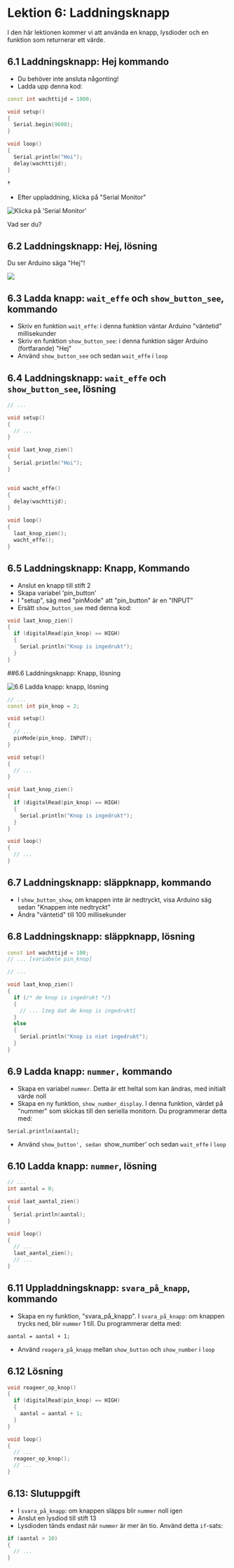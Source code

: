 # Lektion 6: Laddningsknapp

I den här lektionen kommer vi att använda en knapp, lysdioder och en funktion som returnerar ett värde.

## 6.1 Laddningsknapp: Hej kommando

 * Du behöver inte ansluta någonting!
 * Ladda upp denna kod:

```c++
const int wachttijd = 1000;

void setup()
{
  Serial.begin(9600);
}

void loop()
{
  Serial.println("Hoi");
  delay(wachttijd);
}
```

†
 * Efter uppladdning, klicka på "Serial Monitor"

![Klicka på 'Serial Monitor'](6_serial_monitor.png)

Vad ser du?

## 6.2 Laddningsknapp: Hej, lösning

Du ser Arduino säga "Hej"!

![](6_serial_monitor_output.png)

## 6.3 Ladda knapp: `wait_effe` och `show_button_see`, kommando

 * Skriv en funktion `wait_effe`: i denna funktion väntar Arduino
   "väntetid" millisekunder
 * Skriv en funktion `show_button_see`: i denna funktion säger
   Arduino (fortfarande) "Hej"
 * Använd `show_button_see` och sedan `wait_effe` i `loop`

## 6.4 Laddningsknapp: `wait_effe` och `show_button_see`, lösning

```c++
// ...

void setup()
{
  // ...
}

void laat_knop_zien()
{
  Serial.println("Hoi");
}


void wacht_effe()
{
  delay(wachttijd);
}

void loop()
{
  laat_knop_zien();
  wacht_effe();
}
```


## 6.5 Laddningsknapp: Knapp, Kommando

 * Anslut en knapp till stift 2
 * Skapa variabel 'pin_button'
 * I "setup", säg med "pinMode" att "pin_button" är en "INPUT"
 * Ersätt `show_button_see` med denna kod:

```c++
void laat_knop_zien()
{
  if (digitalRead(pin_knop) == HIGH)
  {
    Serial.println("Knop is ingedrukt");
  }
}
```

##6.6 Laddningsknapp: Knapp, lösning

![6.6 Ladda knapp: knapp, lösning](6_6.png)

```c++
// ...
const int pin_knop = 2;

void setup()
{
  // ...
  pinMode(pin_knop, INPUT);
}

void setup()
{
  // ...
}

void laat_knop_zien()
{
  if (digitalRead(pin_knop) == HIGH)
  {
    Serial.println("Knop is ingedrukt");
  }
}

void loop()
{
  // ...
}
```

## 6.7 Laddningsknapp: släppknapp, kommando

 * I `show_button_show`, om knappen inte är nedtryckt, visa
   Arduino säg sedan "Knappen inte nedtryckt"
 * Ändra "väntetid" till 100 millisekunder

## 6.8 Laddningsknapp: släppknapp, lösning

```c++
const int wachttijd = 100;
// ... [variabele pin_knop]

// ...

void laat_knop_zien()
{
  if (/* de knop is ingedrukt */)
  {
    // ... [zeg dat de knop is ingedrukt]
  }
  else
  {
    Serial.println("Knop is niet ingedrukt");
  }
}
```

## 6.9 Ladda knapp: `nummer,` kommando

 * Skapa en variabel `nummer`. Detta är ett heltal som kan ändras,
   med initialt värde noll
 * Skapa en ny funktion, `show_number_display`. I denna funktion,
   värdet på "nummer" som skickas till den seriella monitorn.
   Du programmerar detta med:

```
Serial.println(aantal);
```

 * Använd `show_button', sedan `show_number' och sedan `wait_effe` i `loop`

## 6.10 Ladda knapp: `nummer`, lösning

```c++
// ...
int aantal = 0;

void laat_aantal_zien()
{
  Serial.println(aantal);
}

void loop()
{
  // ...
  laat_aantal_zien();
  // ...
}
```

## 6.11 Uppladdningsknapp: `svara_på_knapp`, kommando

 * Skapa en ny funktion, "svara_på_knapp".
   I `svara_på_knapp`: om knappen trycks ned,
   blir `nummer` 1 till. Du programmerar detta med:

```
aantal = aantal + 1;
```

 * Använd `reagera_på_knapp` mellan `show_button` och `show_number`
   i `loop`


## 6.12 Lösning

```c++
void reageer_op_knop()
{
  if (digitalRead(pin_knop) == HIGH)
  {
    aantal = aantal + 1;
  }
}

void loop()
{
  // ...
  reageer_op_knop();
  // ...
}
```

## 6.13: Slutuppgift

 * I `svara_på_knapp`: om knappen släpps blir `nummer` noll igen
 * Anslut en lysdiod till stift 13
 * Lysdioden tänds endast när `nummer` är mer än tio. Använd detta `if`-sats:

```c++
if (aantal > 10)
{
  // ...
}
```
